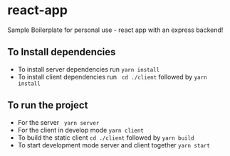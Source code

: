 # react-app

Sample Boilerplate for personal use - react app with an express backend!

## To Install dependencies
- To install server dependencies run ``` yarn install ```
- To install client dependencies run ``` cd ./client``` followed by ```yarn install```

## To run the project
- For the server ``` yarn server```
- For the client in develop mode ``` yarn client ```
- To build the static client ``` cd ./client ``` followed by ``` yarn build ```
- To start development mode server and client together ``` yarn start ```
